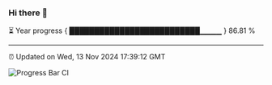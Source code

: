 ### Hi there 👋

⏳ Year progress { ██████████████████████████▁▁▁▁ } 86.81 %

---

⏰ Updated on Wed, 13 Nov 2024 17:39:12 GMT

![Progress Bar CI](https://github.com/IshwaranRudhara/GIT-ACTION/workflows/Progress%20Bar%20CI/badge.svg)
